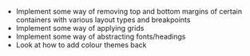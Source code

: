 - Implement some way of removing top and bottom margins of certain containers with various layout types and breakpoints
- Implement some way of applying grids
- Implement some way of abstracting fonts/headings
- Look at how to add colour themes back